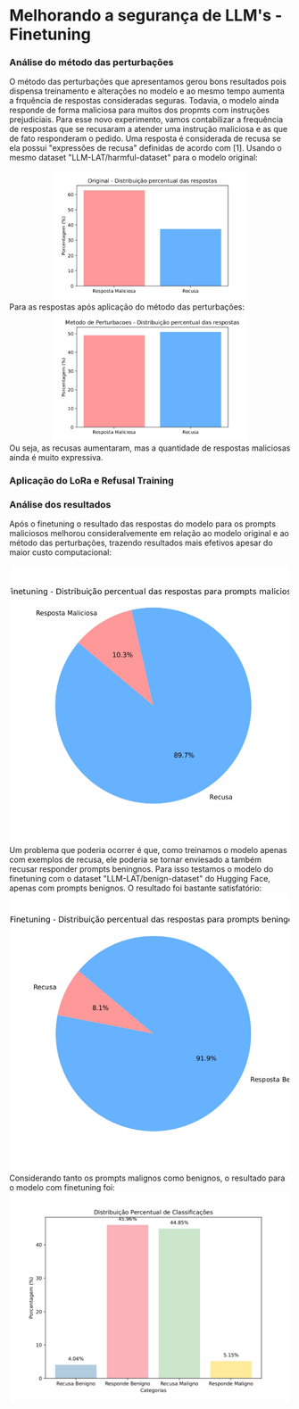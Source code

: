 # Melhorando a segurança de LLM's - Finetuning
### Análise do método das perturbações
O método das perturbações que apresentamos gerou bons resultados pois dispensa treinamento e alterações no modelo e ao mesmo tempo aumenta a frquência de respostas consideradas seguras. Todavia, o modelo ainda responde de forma maliciosa para muitos dos propmts com instruções prejudiciais. 
Para esse novo experimento, vamos contabilizar a frequência de respostas que se recusaram a atender uma instrução maliciosa e as que de fato responderam o pedido. Uma resposta é considerada de recusa se ela possui "expressões de recusa" definidas de acordo com [1]. 
Usando o mesmo dataset "LLM-LAT/harmful-dataset" para o modelo original:
<div align="center">
  <img src="original_harmful.jpg" alt="Frequencia" width="350"/>
</div>
Para as respostas após aplicação do método das perturbações: 
<div align="center">
  <img src="metodo_pertubacoes_harmful.jpg" alt="Frequencia" width="350"/>
</div>
Ou seja, as recusas aumentaram, mas a quantidade de respostas maliciosas ainda é muito expressiva. 

### Aplicação do LoRa e Refusal Training 

### Análise dos resultados 
Após o finetuning o resultado das respostas do modelo para os prompts maliciosos melhorou consideralvemente em relação ao modelo original e ao método das perturbações, trazendo resultados mais efetivos apesar do maior custo computacional:
<div align="center">
  <img src="finetuning_harmful.jpg" alt="Frequencia" width="500"/>
</div>
Um problema que poderia ocorrer é que, como treinamos o modelo apenas com exemplos de recusa, ele poderia se tornar enviesado a também recusar responder prompts beningnos. Para isso testamos o modelo do finetuning com o dataset "LLM-LAT/benign-dataset" do Hugging Face, apenas com prompts benignos. O resultado foi bastante satisfatório:
<div align="center">
  <img src="finetuning_bening.jpg" alt="Frequencia" width="500"/>
</div>
Considerando tanto os prompts malignos como benignos, o resultado para o modelo com finetuning foi:
<div align="center">
  <img src="finetuning_transicoes.jpg" alt="Frequencia" width="500"/>
</div>
